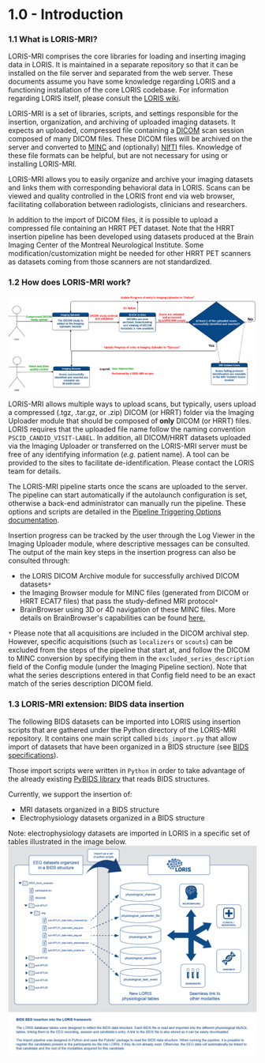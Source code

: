 # 1.0 - Introduction

### 1.1 What is LORIS-MRI? 

LORIS-MRI comprises the core libraries for loading and inserting imaging 
data in LORIS. 
It is maintained in a separate repository so that it can be installed 
on the file server and separated from the web server.
These documents assume you have some knowledge regarding LORIS and
a functioning installation of the core LORIS codebase. For information 
regarding LORIS itself, please consult the [LORIS wiki][1].

LORIS-MRI is a set of libraries, scripts, and settings responsible for the 
insertion, organization, and archiving of uploaded imaging datasets. 
It expects an uploaded, compressed file containing 
a [DICOM][2] scan session composed of many DICOM files. These DICOM files 
will be archived on the server and converted to [MINC][3] and (optionally)
[NIfTI][4] files. Knowledge of these file formats can be helpful, but are not 
necessary for using or installing LORIS-MRI.

LORIS-MRI allows you to easily organize and archive your imaging datasets
and links them with corresponding behavioral data in LORIS. Scans can be viewed 
and quality controlled in the LORIS front end via web browser, facilitating 
collaboration between radiologists, clinicians and researchers.

In addition to the import of DICOM files, it is possible to upload a compressed 
file containing an HRRT PET dataset. 
Note that the HRRT insertion pipeline has been 
developed using datasets produced at the Brain Imaging Center of the Montreal
Neurological Institute. Some modification/customization might be needed for other
HRRT PET scanners as datasets coming from those scanners are not standardized.

### 1.2 How does LORIS-MRI work? 
 
![user_story](images/user_story.png)

LORIS-MRI allows multiple ways to upload scans, but typically, users
upload a compressed (.tgz, .tar.gz, or .zip) DICOM (or HRRT) folder via the Imaging
Uploader module that should be composed of **only** DICOM (or HRRT) files. LORIS 
requires that the uploaded file name follow the naming convention 
`PSCID_CANDID_VISIT-LABEL`. 
In addition, all DICOM/HRRT datasets uploaded via the Imaging Uploader or 
transferred on the LORIS-MRI server must be free of any identifying 
information (*e.g.* patient name). A tool can be provided to the sites to 
facilitate de-identification. Please contact the LORIS team for details.

The LORIS-MRI pipeline starts once the scans are uploaded to the server.
The pipeline can start automatically if the autolaunch configuration is
set, otherwise a back-end administrator can manually run the pipeline. 
These options and scripts are detailed in the 
[Pipeline Triggering Options documentation](05-PipelineLaunchOptions.md). 

Insertion progress can be tracked by the user through the Log Viewer in the
Imaging Uploader module, where descriptive messages can be consulted.
The output of the main key steps in the insertion progress can also be consulted 
through:
 - the LORIS DICOM Archive module for successfully archived DICOM datasets`*` 
 - the Imaging Browser module for MINC files (generated from DICOM or HRRT ECAT7 
files) that pass the study-defined MRI protocol`*`
 - BrainBrowser using 3D or 4D navigation of these MINC files. More details on 
BrainBrowser's capabilities can be found [here.][5]

`*` Please note that all acquisitions are included in the DICOM archival
step. However, specific acquisitions (such as `localizers` or `scouts`) can be
excluded from the steps of the pipeline that start at, and follow the DICOM to
MINC conversion by specifying them in the `excluded_series_description`
field of the Config module (under the Imaging Pipeline section). Note that what
the series descriptions entered in that Config field need to be an exact match
of the series description DICOM field.

### 1.3 LORIS-MRI extension: BIDS data insertion

The following BIDS datasets can be imported into LORIS using insertion scripts that
are gathered under the Python directory of the LORIS-MRI repository. It contains one 
main script called `bids_import.py` that allow import of datasets that have been
organized in a BIDS structure (see [BIDS specifications][6]). 

Those import scripts were written in `Python` in order to take advantage of the 
already existing [PyBIDS library][7] that reads BIDS structures.

Currently, we support the insertion of:
- MRI datasets organized in a BIDS structure
- Electrophysiology datasets organized in a BIDS structure

Note: electrophysiology datasets are imported in LORIS in a specific set of tables 
illustrated in the image below.
![electrophysio_import](images/EEG_BIDS_diagram.png)



[1]: https://github.com/aces/Loris/wiki 
[2]: http://dicomiseasy.blogspot.ca/2011/10/introduction-to-dicom-chapter-1.html
[3]: https://en.wikibooks.org/wiki/MINC/Introduction 
[4]: https://nifti.nimh.nih.gov/ 
[5]: https://brainbrowser.cbrain.mcgill.ca/
[6]: https://bids-specification.readthedocs.io/en/stable/
[7]: https://github.com/INCF/pybids
